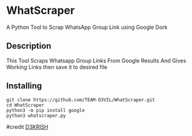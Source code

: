 # WhatScraper
A Python Tool to Scrap WhatsApp Group Link using Google Dork

## Description

This Tool Scraps Whatsapp Group Links From Google Results And Gives Working Links then save it to desired file

## Installing

```
git clone https://github.com/TEAM-D3VIL/WhatScraper.git
cd WhatScraper
python3 -m pip install google
python3 whatscraper.py
```



#credit
[D3KRISH](https://t.me/D3_krish)
